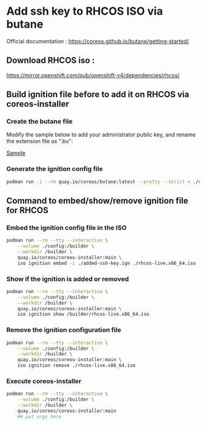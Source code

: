 # Add ssh key to RHCOS ISO via butane

Official documentation : https://coreos.github.io/butane/getting-started/

## Download RHCOS iso : 

https://mirror.openshift.com/pub/openshift-v4/dependencies/rhcos/

## Build ignition file before to add it on RHCOS via coreos-installer

### Create the butane file

Modify the sample below to add your administrator public key, and rename the extension file as ".bu":

[Sample](/config/add-ssh-key.sample)

### Generate the ignition config file
```bash
podman run -i --rm quay.io/coreos/butane:latest --pretty --strict < ./config/add-ssh-key.bu > ./config/added-ssh-key.ign
```

## Command to embed/show/remove ignition file for RHCOS

### Embed the ignition config file in the ISO
```bash
podman run --rm --tty --interactive \
    --volume ./config:/builder \
    --workdir /builder \
    quay.io/coreos/coreos-installer:main \
    iso ignition embed -i ./added-ssh-key.ign ./rhcos-live.x86_64.iso
```

### Show if the ignition is added or removed
```bash
podman run --rm --tty --interactive \
    --volume ./config:/builder \
    --workdir /builder \
    quay.io/coreos/coreos-installer:main \
    iso ignition show /builder/rhcos-live.x86_64.iso
```

### Remove the ignition configuration file
```bash
podman run --rm --tty --interactive \
    --volume ./config:/builder \
    --workdir /builder \
    quay.io/coreos/coreos-installer:main \
    iso ignition remove ./rhcos-live.x86_64.iso
```

### Execute coreos-installer
```bash
podman run --rm --tty --interactive \
    --volume ./config:/builder \
    --workdir /builder \
    quay.io/coreos/coreos-installer:main
    ## put args here
```